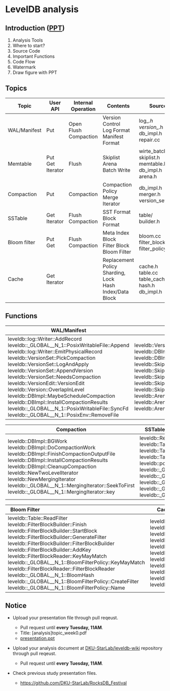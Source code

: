 # LevelDB analysis
## Introduction ([PPT](./[analysis]analysis_introduction_week5.pdf))
1. Analysis Tools 
2. Where to start?
3. Source Code
4. Important Functions
5. Code Flow
7. Watermark
8. Draw figure with PPT




## Topics
| Topic        | User API         | Internal Operation    | Contents                                                | Source Code                                                    |PPT|
|--------------|------------------|-----------------------|---------------------------------------------------------|----------------------------------------------------------------|--|
| WAL/Manifest | Put              | Open </br>Flush </br>Compaction | Version Control </br>Log Format </br>Manifest Format             | log_*.h </br>version_*.h </br>db_impl.h </br>repair.cc                        |[Week5](./%5Banalysis%5DWAL%2CManifest_week5.pdf.pdf)</br>[Week6](./%5Banalysis%5DWAL%2CManifest_week6.pdf.pdf)</br>[Week8](./%5Banalysis%5DWAL%2CManifest_week8.pdf)|
| Memtable     | Put </br>Get </br>Iterator | Flush                 | Skiplist </br>Arena </br>Batch Write                              | wirte_batch_internal.h </br>skiplist.h </br>memtable.h </br>db_impl.h </br>arena.h |[Week5](./%5Banalysis%5Dmemtable_week5.pdf)</br>[Week6](./%5Banalysis%5Dmemtable_week6.pdf)</br>[Week8](./%5Banalysis%5Dmemtable_week8.pdf)|
| Compaction   | Put              | Compaction            | Compaction Policy </br>Merge Iterator                        | db_impl.h </br>merger.h </br>version_set.h                               |[Week5](./%5Banalysis%5DCompaction_week5.pdf)</br>[Week6](./%5Banaylsis%5DCompaction_week6.pdf)</br>[Week8](./%5Banaylsis%5DCompaction_week8.pdf)|
| SSTable      | Get </br>Iterator     | Flush </br>Compaction      | SST Format </br>Block Format                                 | table/ </br>builder.h                                               |[Week5](./%5Banalysis%5DSSTable_week5.pdf)</br>[Week6](./%5Banalysis%5DSSTable_week6.pdf)</br>[Week8](./%5Banalysis%5DSSTable_week8.pdf)|
| Bloom filter | Put </br>Get          | Flush </br>Compaction      | Meta Index Block </br>Filter Block </br>Bloom Filter              | bloom.cc </br>filter_block.cc </br>filter_policy.h                       |[Week5](./%5Banalysis%5Dbloomfilter_week5.pdf)</br>[Week6](./%5Banalysis%5Dbloomfilter_week6.pdf)</br>[Week8](./%5Banalysis%5Dbloomfilter_week8.pdf)|
| Cache        | Get </br>Iterator    |                       | Replacement Policy </br>Sharding, Lock </br>Hash </br>Index/Data Block | cache.h </br>table.cc </br>table_cache.h </br>hash.h </br>db_impl.h                |[Week5]([analysis]cache_week5.pdf)</br>[Week6](./%5Banalysis%5Dcache_week6.pdf)</br>Week8|


## Functions
| **WAL/Manifest**  <img width=320/>                                                                                                                                                                                                                                                                                                                                                                                                                                                                                                                                                                    | **Memtable**       <img width=320/>                                                                                                                                                                                                                                                                                                                                                                                       |
|---------------------------------------------------------------------------------------------------------------------------------------------------------------------------------------------------------------------------------------------------------------------------------------------------------------------------------------------------------------------------------------------------------------------------------------------------------------------------------------------------------------------------------------------------------------------------------------|--------------------------------------------------------------------------------------------------------------------------------------------------------------------------------------------------------------------------------------------------------------------------------------------------------------------------------------------------------------------------------------------------------|
| leveldb::log::Writer::AddRecord </br>leveldb::_GLOBAL__N_1::PosixWritableFile::Append </br>leveldb::log::Writer::EmitPhysicalRecord </br>leveldb::VersionSet::PickCompaction </br>leveldb::VersionSet::LogAndApply </br>leveldb::VersionSet::AppendVersion </br>leveldb::VersionSet::NeedsCompaction </br>leveldb::VersionEdit::VersionEdit </br>leveldb::Version::OverlapInLevel </br>leveldb::DBImpl::MaybeScheduleCompaction </br>leveldb::DBImpl::InstallCompactionResults </br>leveldb::_GLOBAL__N_1::PosixWritableFile::SyncFd </br>leveldb::_GLOBAL__N_1::PosixEnv::RemoveFile | leveldb::Version::PickLevelForMemTableOutput </br>leveldb::DBImpl::CompactMemTable </br>leveldb::DBImpl::WriteLevel0Table </br>leveldb::SkipList::RandomHeight </br>leveldb::SkipList::NewNode </br>leveldb::SkipList::Equal </br>leveldb::SkipList::Node::SetNext </br>leveldb::SkipList::Iterator </br>leveldb::Arena::MemoryUsage </br>leveldb::Arena::AllocateNewBlock </br>leveldb::Arena::~Arena |

| **Compaction**      <img width=320/>                                                                                                                                                                                                                                                                                                                                                             | **SSTable**        <img width=320/>                                                                                                                                                                                                                                                                                                                                                                                                                             |
|-------------------------------------------------------------------------------------------------------------------------------------------------------------------------------------------------------------------------------------------------------------------------------------------------------------------------------------------------------------------------------------|-------------------------------------------------------------------------------------------------------------------------------------------------------------------------------------------------------------------------------------------------------------------------------------------------------------------------------------------------------------------------------------------------------------------------------------------------|
| leveldb::DBImpl::BGWork </br>leveldb::DBImpl::DoCompactionWork </br>leveldb::DBImpl::FinishCompactionOutputFile </br>leveldb::DBImpl::InstallCompactionResults </br>leveldb::DBImpl::CleanupCompaction </br>leveldb::NewTwoLevelIterator </br>leveldb::NewMergingIterator </br>leveldb::_GLOBAL__N_1::MergingIterator::SeekToFirst </br>leveldb::_GLOBAL__N_1::MergingIterator::key | leveldb::ReadBlock </br>leveldb::TableBuilder::Add  </br>leveldb::TableBuilder::Flush </br>leveldb::TableBuilder::WriteBlock </br>leveldb::port::Snappy_Compress </br>leveldb::_GLOBAL__N_1::HandleTable::Lookup </br>leveldb::_GLOBAL__N_1::PosixMmapReadableFile::Read  </br>leveldb::_GLOBAL__N_1::TwoLevelIterator::InitDataBlock </br>leveldb::_GLOBAL__N_1::PosixWritableFile::Append </br>leveldb::_GLOBAL__N_1::PosixWritableFile::Sync |

| **Bloom Filter**                   <img width=320/>                                                                                                                                                                                                                                                                                                                                                                                                                                                                                                                                              | **Cache**                  <img width=320/>                                                                                                                                                                                                                                                                                                                                                                                                                                                                                                     |
|----------------------------------------------------------------------------------------------------------------------------------------------------------------------------------------------------------------------------------------------------------------------------------------------------------------------------------------------------------------------------------------------------------------------------------------------------------------------------------------------------------------------------------------------------------------------------------|---------------------------------------------------------------------------------------------------------------------------------------------------------------------------------------------------------------------------------------------------------------------------------------------------------------------------------------------------------------------------------------------------------------------------------------------------------------------------------------------------------------------------------|
| leveldb::Table::ReadFilter </br>leveldb::FilterBlockBuilder::Finish </br>leveldb::FilterBlockBuilder::StartBlock </br>leveldb::FilterBlockBuilder::GenerateFilter </br>leveldb::FilterBlockBuilder::FilterBlockBuilder </br>leveldb::FilterBlockBuilder::AddKey </br>leveldb::FilterBlockReader::KeyMayMatch </br>leveldb::_GLOBAL__N_1::BloomFilterPolicy::KeyMayMatch </br>leveldb::FilterBlockReader::FilterBlockReader </br>leveldb::_GLOBAL__N_1::BloomHash </br>leveldb::_GLOBAL__N_1::BloomFilterPolicy::CreateFilter </br>leveldb::_GLOBAL__N_1::BloomFilterPolicy::Name | leveldb::TableCache::FindTable </br>leveldb::DeleteCachedBlock </br>leveldb::_GLOBAL__N_1::LRUCache::Release </br>leveldb::_GLOBAL__N_1::LRUCache::LRU_Remove </br>leveldb::_GLOBAL__N_1::LRUCache::LRU_Append </br>leveldb::_GLOBAL__N_1::LRUCache::FinishErase </br>leveldb::_GLOBAL__N_1::LRUCache::Unref </br>leveldb::_GLOBAL__N_1::ShardedLRUCache::Shard </br>leveldb::_GLOBAL__N_1::ShardedLRUCache::Lookup </br>leveldb::_GLOBAL__N_1::ShardedLRUCache::Insert </br>leveldb::_GLOBAL__N_1::PosixMmapReadableFile::Read |


## Notice
* Upload your presentation file through pull reqeust.
    - Pull request until **every Tuesday, 11AM**.
    - Title: [analysis]topic_week0.pdf
    - [presentation.ppt](../file/%5Bformat%5Dleveldb_study_ppt.pptx)   
    
* Upload your analysis document at [DKU-StarLab/leveldb-wiki](https://github.com/DKU-StarLab/leveldb-wiki) repository through pull reqeust.
    - Pull request until **every Tuesday, 11AM**.
* Check previous study presentation files.
    - https://github.com/DKU-StarLab/RocksDB_Festival
